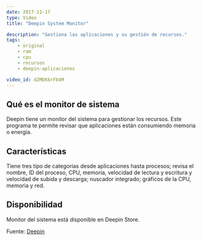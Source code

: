 ```yaml
---
date: 2017-11-17
type: Video
title: "Deepin System Monitor"

description: "Gestiona las aplicaciones y su gestión de recursos."
tags:
    - original
    - ram
    - cpu
    - recursos
    - deepin-aplicaciones

video_id: d2MEK6rFb4M
---
```


## Qué es el monitor de sistema

Deepin tiene un monitor del sistema para gestionar los recursos. Este programa te permite revisar que aplicaciones están consumiendo memoria o energía.

## Características

Tiene tres tipo de categorías desde aplicaciones hasta procesos; revisa el nombre, ID del proceso, CPU, memoria, velocidad de lectura y escritura y velocidad de subida y descarga; nuscador integrado; gráficos de la CPU, memoria y red.

## Disponibilidad

Monitor del sistema está disponible en Deepin Store.

Fuente: [Deepin](https://www.deepin.org/es/2017/07/28/deepin-system-monitor-v1-0-is-released-all-tasks-in-one-hand/)
